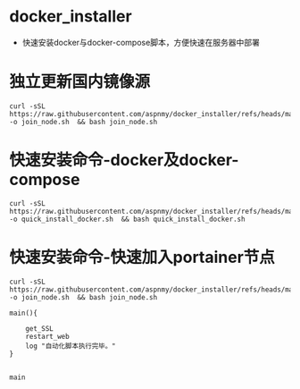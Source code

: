 # docker_installer
- 快速安装docker与docker-compose脚本，方便快速在服务器中部署

# 独立更新国内镜像源

```
curl -sSL https://raw.githubusercontent.com/aspnmy/docker_installer/refs/heads/master/join_node_portainer.sh -o join_node.sh  && bash join_node.sh
```

# 快速安装命令-docker及docker-compose

```
curl -sSL https://raw.githubusercontent.com/aspnmy/docker_installer/refs/heads/master/quick_install_docker.sh -o quick_install_docker.sh  && bash quick_install_docker.sh
```
# 快速安装命令-快速加入portainer节点
```
curl -sSL https://raw.githubusercontent.com/aspnmy/docker_installer/refs/heads/master/join_node_portainer.sh -o join_node.sh  && bash join_node.sh
```

```
main(){

    get_SSL
    restart_web
    log "自动化脚本执行完毕。"
}


main
```

